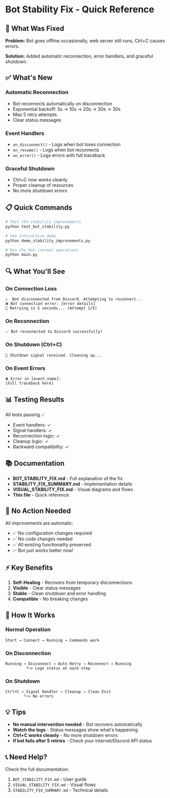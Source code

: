 # Bot Stability Fix - Quick Reference

## 🎯 What Was Fixed

**Problem:** Bot goes offline occasionally, web server still runs, Ctrl+C causes errors.

**Solution:** Added automatic reconnection, error handlers, and graceful shutdown.

## ✅ What's New

### Automatic Reconnection
- Bot reconnects automatically on disconnection
- Exponential backoff: 5s → 10s → 20s → 30s → 30s
- Max 5 retry attempts
- Clear status messages

### Event Handlers
- `on_disconnect()` - Logs when bot loses connection
- `on_resume()` - Logs when bot reconnects
- `on_error()` - Logs errors with full traceback

### Graceful Shutdown
- Ctrl+C now works cleanly
- Proper cleanup of resources
- No more shutdown errors

## 📋 Quick Commands

```bash
# Test the stability improvements
python test_bot_stability.py

# See interactive demo
python demo_stability_improvements.py

# Run the bot (normal operation)
python main.py
```

## 🔍 What You'll See

### On Connection Loss
```
⚠️  Bot disconnected from Discord. Attempting to reconnect...
❌ Bot connection error: [error details]
🔄 Retrying in 5 seconds... (Attempt 1/5)
```

### On Reconnection
```
✅ Bot reconnected to Discord successfully!
```

### On Shutdown (Ctrl+C)
```
👋 Shutdown signal received. Cleaning up...
```

### On Event Errors
```
❌ Error in [event_name]:
[Full traceback here]
```

## 📊 Testing Results

All tests passing ✅
- Event handlers: ✓
- Signal handlers: ✓
- Reconnection logic: ✓
- Cleanup logic: ✓
- Backward compatibility: ✓

## 📚 Documentation

- **BOT_STABILITY_FIX.md** - Full explanation of the fix
- **STABILITY_FIX_SUMMARY.md** - Implementation details
- **VISUAL_STABILITY_FIX.md** - Visual diagrams and flows
- **This file** - Quick reference

## 🚀 No Action Needed

All improvements are automatic:
- ✅ No configuration changes required
- ✅ No code changes needed
- ✅ All existing functionality preserved
- ✅ Bot just works better now!

## ⚡ Key Benefits

1. **Self-Healing** - Recovers from temporary disconnections
2. **Visible** - Clear status messages
3. **Stable** - Clean shutdown and error handling
4. **Compatible** - No breaking changes

## 🔧 How It Works

### Normal Operation
```
Start → Connect → Running → Commands work
```

### On Disconnection
```
Running → Disconnect → Auto Retry → Reconnect → Running
         └─> Logs status at each step
```

### On Shutdown
```
Ctrl+C → Signal Handler → Cleanup → Clean Exit
        └─> No errors
```

## 💡 Tips

- **No manual intervention needed** - Bot recovers automatically
- **Watch the logs** - Status messages show what's happening
- **Ctrl+C works cleanly** - No more shutdown errors
- **If bot fails after 5 retries** - Check your internet/Discord API status

## 📞 Need Help?

Check the full documentation:
1. `BOT_STABILITY_FIX.md` - User guide
2. `VISUAL_STABILITY_FIX.md` - Visual flows
3. `STABILITY_FIX_SUMMARY.md` - Technical details
